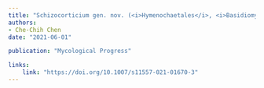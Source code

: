 ```yaml
---
title: "Schizocorticium gen. nov. (<i>Hymenochaetales</i>, <i>Basidiomycota</i>) with three new species"
authors:
- Che-Chih Chen
date: "2021-06-01"

publication: "Mycological Progress" 

links:
    link: "https://doi.org/10.1007/s11557-021-01670-3"
---
```

